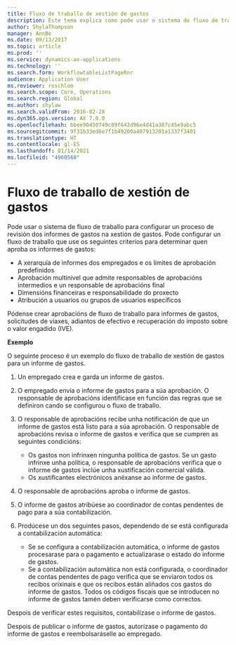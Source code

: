 ```yaml
---
title: Fluxo de traballo de xestión de gastos
description: Este tema explica como pode usar o sistema de fluxo de traballo en Microsoft Dynamics 365 Finance, para configurar un proceso de revisión dos informes de gastos na xestión de gastos.
author: ShylaThompson
manager: AnnBe
ms.date: 09/13/2017
ms.topic: article
ms.prod: ''
ms.service: dynamics-ax-applications
ms.technology: ''
ms.search.form: WorkflowtableListPageRnr
audience: Application User
ms.reviewer: roschlom
ms.search.scope: Core, Operations
ms.search.region: Global
ms.author: shylaw
ms.search.validFrom: 2016-02-28
ms.dyn365.ops.version: AX 7.0.0
ms.openlocfilehash: bbee90450749c89f643d96e4d41a387c45e9abc5
ms.sourcegitcommit: 9f31b33ed6e7f1b49200a407913201a1337f3401
ms.translationtype: HT
ms.contentlocale: gl-ES
ms.lasthandoff: 01/14/2021
ms.locfileid: "4960560"
---
```

# <a name="expense-management-workflow"></a>Fluxo de traballo de xestión de gastos

Pode usar o sistema de fluxo de traballo para configurar un proceso de revisión dos informes de gastos na xestión de gastos. Pode configurar un fluxo de traballo que use os seguintes criterios para determinar quen aproba os informes de gastos:

- A xerarquía de informes dos empregados e os límites de aprobación predefinidos
- Aprobación multinivel que admite responsables de aprobacións intermedios e un responsable de aprobacións final
- Dimensións financeiras e responsabilidade do proxecto
- Atribución a usuarios ou grupos de usuarios específicos

Pódense crear aprobacións de fluxo de traballo para informes de gastos, solicitudes de viaxes, adiantos de efectivo e recuperación do imposto sobre o valor engadido (IVE).

**Exemplo**

O seguinte proceso é un exemplo do fluxo de traballo de xestión de gastos para un informe de gastos.

1. Un empregado crea e garda un informe de gastos.
2. O empregado envía o informe de gastos para a súa aprobación. O responsable de aprobacións identifícase en función das regras que se definiron cando se configurou o fluxo de traballo.
3. O responsable de aprobacións recibe unha notificación de que un informe de gastos está listo para a súa aprobación. O responsable de aprobacións revisa o informe de gastos e verifica que se cumpren as seguintes condicións:

    - Os gastos non infrinxen ningunha política de gastos. Se un gasto infrinxe unha política, o responsable de aprobacións verifica que o informe de gastos inclúe unha xustificación comercial válida.
    - Os xustificantes electrónicos anéxanse ao informe de gastos.

4. O responsable de aprobacións aproba o informe de gastos.
5. O informe de gastos atribúese ao coordinador de contas pendentes de pago para a súa contabilización.
6. Prodúcese un dos seguintes pasos, dependendo de se está configurada a contabilización automática:

    - Se se configura a contabilización automática, o informe de gastos procesarase para o pagamento e actualizarase o estado do informe de gastos.
    - Se a contabilización automática non está configurada, o coordinador de contas pendentes de pago verifica que se enviaron todos os recibos orixinais e que os recibos están aliñados cos gastos do informe de gastos. Todos os códigos fiscais que se introducen no informe de gastos tamén deben verificarse como correctos.

Despois de verificar estes requisitos, contabilízase o informe de gastos.

Despois de publicar o informe de gastos, autorízase o pagamento do informe de gastos e reembolsaráselle ao empregado.
